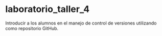# laboratorio_taller_4
Introducir a los alumnos en el manejo de control de versiones utilizando como repositorio GitHub.
